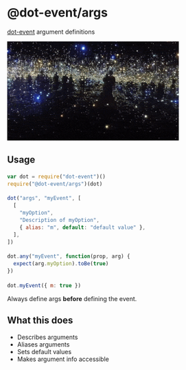 # @dot-event/args

[dot-event](https://github.com/dot-event/dot-event#readme) argument definitions

![args](args.gif)

## Usage

```js
var dot = require("dot-event")()
require("@dot-event/args")(dot)

dot("args", "myEvent", [
  [
    "myOption",
    "Description of myOption",
    { alias: "m", default: "default value" },
  ],
])

dot.any("myEvent", function(prop, arg) {
  expect(arg.myOption).toBe(true)
})

dot.myEvent({ m: true })
```

Always define args **before** defining the event.

## What this does

- Describes arguments
- Aliases arguments
- Sets default values
- Makes argument info accessible
